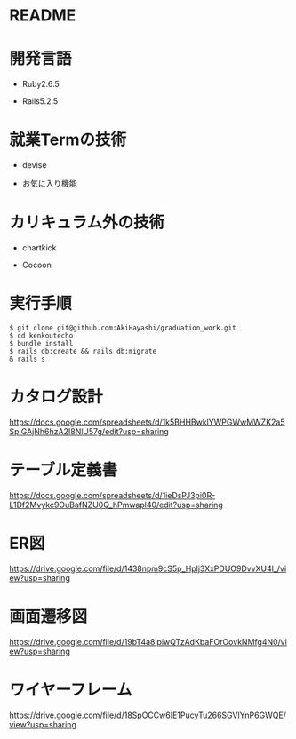 # README

# 開発言語

+ Ruby2.6.5

+ Rails5.2.5

# 就業Termの技術

+ devise

+ お気に入り機能

# カリキュラム外の技術

+ chartkick

+ Cocoon

# 実行手順

```
$ git clone git@github.com:AkiHayashi/graduation_work.git
$ cd kenkoutecho
$ bundle install
$ rails db:create && rails db:migrate
& rails s
```

# カタログ設計
https://docs.google.com/spreadsheets/d/1k5BHHBwklYWPGWwMWZK2a5SpIGAjNh6hzA2I8NlU57g/edit?usp=sharing

# テーブル定義書
https://docs.google.com/spreadsheets/d/1ieDsPJ3pi0R-L1Df2Mvykc9OuBafNZU0Q_hPmwapl40/edit?usp=sharing

# ER図
https://drive.google.com/file/d/1438npm9cS5p_Hplj3XxPDUO9DvvXU4l_/view?usp=sharing

# 画面遷移図
https://drive.google.com/file/d/19bT4a8lpiwQTzAdKbaFOrOovkNMfg4N0/view?usp=sharing

# ワイヤーフレーム
https://drive.google.com/file/d/18SpOCCw6IE1PucyTu266SGVIYnP6GWQE/view?usp=sharing
